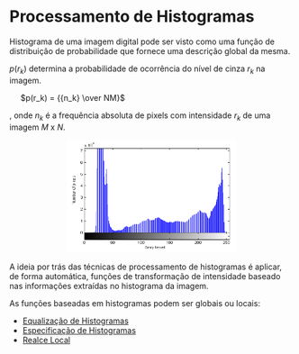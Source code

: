 # Processamento de Histogramas

Histograma de uma imagem digital pode ser visto como uma função de distribuição de probabilidade que fornece uma descrição global da mesma.

$p(r_k)$ determina a probabilidade de ocorrência do nível de cinza $r_k$ na imagem.

&nbsp;&nbsp;&nbsp;&nbsp; $p(r_k) = {{n_k} \over NM}$

, onde $n_k$ é a frequência absoluta de pixels com intensidade $r_k$ de uma imagem $M$ x $N$. 

<p align="center">
    <img src="./readmeImg/histogram.jpg" width="300px" height="200px">
</p>

A ideia por trás das técnicas de processamento de histogramas é aplicar, de forma automática, funções de transformação de intensidade baseado nas informações extraídas no histograma da imagem.

As funções baseadas em histogramas podem ser globais ou locais:

* [Equalização de Histogramas](equalizacao)
* [Especificação de Histogramas](especificacao)
* [Realce Local]()

